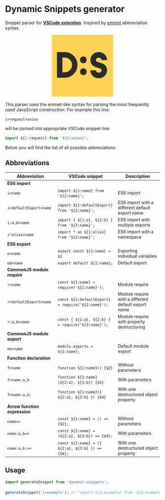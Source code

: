 # Dynamic Snippets generator
Snippet parser for [**VSCode extention**](https://github.com/loonskai/vscode-dynamic-snippets). Inspired by [emmet](https://github.com/emmetio/emmet) abbreviation syntax.

<p align="center"><img src="assets/logo.jpg" width="200px" /></p>

This parser uses the emmet-like syntax for parsing the most frequently used JavaScript construction. For example this line:
```
i>request>axios
```
will be parsed into appropriate VSCode snippet line:
```js
import ${1:request} from '${2:axios}';
```
Below you will find the list of all possible abbreviations

## Abbreviations
|Abbreviation|VSCode snippet|Description|
|---|---|---|
|**ES6 import**|
|`i>name`|`import ${1:name} from '${2:name}';`|ES6 import|
|`i>defaultExport>name`|`import ${1:defaultExport} from '${2:name}';`|ES6 import with a different default export name|
|`i:a,b>name`|`import { ${1:a}, ${2:b} } from '${3:name}';`|ES6 import with multiple exports|
|`i*alias>name`|`import * as ${1:alias} from '${2:name}';`|ES6 import with a namespace|
|**ES6 export**|
|`e>name`|`export const ${1:name} = $2`|Exporting individual variables|
|`ed>name`|`export default ${1:name};`|Default export|
|**CommonJS module require**|
|`r>name`|`const ${1:name} = require('${2:name}');`|Module require|
|`r>defaultExport>name`|`const ${1:defaultExport} = require('${2:name}');`|Module require with a different default export name|
|`r:a,b>name`|`const { ${1:a}, ${2:b} } = require('${3:name}');`|Module require with property destructuring|
|**CommonJS module export**|
|`me>name`|`module.exports = ${1:name};`|Default module export|
|**Function declaration**|
|`f>name`|`function ${1:name}() {$2}`|Without parameters|
|`f>name:a,b`|`function ${1:name}(${2:a}, ${3:b}) {$4}`|With parameters|
|`f>name:a,b:`|`function ${1:name}({ ${2:a}, ${3:b} }) {$4}`|With one destructured object property|
|**Arrow function expression**|
|`name=>`|`const ${1:name} = () => {$2};`|Without parameters|
|`name:a,b=>`|`const ${1:name} = (${2:a}, ${3:b}) => {$4};`|With parameters|
|`name:a,b:=>`|`const ${1:name} = ({ ${2:a}, ${3:b} }) => {$4};`|With one destructured object property|

## Usage
```js
import generateSnippet from 'dynamic-snippets';

generateSnippet('i>example'); // "import ${1:example} from '${2:example}';"
```
